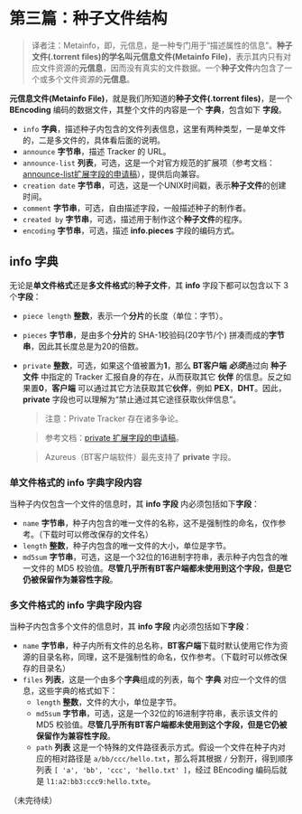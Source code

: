 # 第三篇：种子文件结构

> 译者注：Metainfo，即，元信息，是一种专门用于“描述属性的信息”。**种子文件(.torrent files)**的学名叫**元信息文件(Metainfo File)**，表示其内只有对应文件资源的**元信息**，因而没有真实的文件数据。一个**种子文件**内包含了一个或多个文件资源的**元信息**。

**元信息文件(Metainfo File)**，就是我们所知道的**种子文件(.torrent files)**，是一个 **BEncoding** 编码的数据文件，其整个文件的内容是一个 **字典**，包含如下 **字段**。

- `info` **字典**，描述种子内包含的文件列表信息，这里有两种类型，一是单文件的，二是多文件的，具体看后面的说明。
- `announce` **字节串**，描述 Tracker 的 URL。
- `announce-list` **列表**，可选，这是一个对官方规范的扩展项（参考文档：[announce-list扩展字段的申请稿](http://bittorrent.org/beps/bep_0012.html)），提供后向兼容。
- `creation date` **字节串**，可选，这是一个UNIX时间戳，表示**种子文件**的创建时间。
- `comment` **字节串**，可选，自由描述字段，一般描述种子的制作者。
- `created by` **字节串**，可选，描述用于制作这个**种子文件**的程序。
- `encoding` **字节串**，可选，描述 **info.pieces** 字段的编码方式。

## info 字典

无论是**单文件格式**还是**多文件格式**的**种子文件**，其 **info** 字段下都可以包含以下 3 个**字段**：

- `piece length` **整数**，表示一个**分片**的长度（单位：字节）。
- `pieces` **字节串**，是由多个**分片**的 SHA-1校验码(20字节/个) 拼凑而成的**字节串**，因此其长度总是为20的倍数。
- `private` **整数**，可选，如果这个值被置为**1**，那么 **BT客户端** ***必须***通过向 **种子文件** 中指定的 Tracker 汇报自身的存在，从而获取其它 **伙伴** 的信息。反之如果置**0**，**客户端** 可以通过其它方法获取其它**伙伴**，例如 **PEX**，**DHT**。因此，**private** 字段也可以理解为“禁止通过其它途径获取伙伴信息”。

    > 注意：Private Tracker 存在诸多争论。

    > 参考文档：[private 扩展字段的申请稿](http://bittorrent.org/beps/bep_0027.html)。

    > Azureus（BT客户端软件）最先支持了 **private** 字段。

### 单文件格式的 info 字典字段内容

当种子内仅包含一个文件的信息时，其 **info 字段** 内必须包括如下**字段**：

- `name` **字节串**，种子内包含的唯一文件的名称，这不是强制性的命名，仅作参考。（下载时可以修改保存的文件名）
- `length` **整数**，种子内包含的唯一文件的大小，单位是字节。
- `md5sum` **字节串**，可选，这是一个32位的16进制字符串，表示种子内包含的唯一文件的 MD5 校验值。**尽管几乎所有BT客户端都未使用到这个字段，但是它仍被保留作为兼容性字段**。

### 多文件格式的 info 字典字段内容

当种子内包含多个文件的信息时，其 **info 字段** 内必须包括如下**字段**：

- `name` **字节串**，种子内所有文件的总名称，**BT客户端**下载时默认使用它作为资源的目录名称，同理，这不是强制性的命名，仅作参考。（下载时可以修改保存的目录名）
- `files` **列表**，这是一个由多个**字典**组成的列表，每个 **字典** 对应一个文件的信息，这些字典的格式如下：
    - `length` **整数**，文件的大小，单位是字节。
    - `md5sum` **字节串**，可选，这是一个32位的16进制字符串，表示该文件的 MD5 校验值。**尽管几乎所有BT客户端都未使用到这个字段，但是它仍被保留作为兼容性字段**。
    - `path` **列表** 这是一个特殊的文件路径表示方式。假设一个文件在种子内对应的相对路径是 `a/bb/ccc/hello.txt`，那么将其根据 `/` 分割开，得到顺序列表 `[ 'a', 'bb', 'ccc', 'hello.txt' ]`，经过 BEncoding 编码后就是 `l1:a2:bb3:ccc9:hello.txte`。

（未完待续）